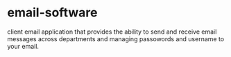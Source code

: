 # email-software
client email application that provides the ability to send and receive email messages across departments and managing passowords and username to your email.

